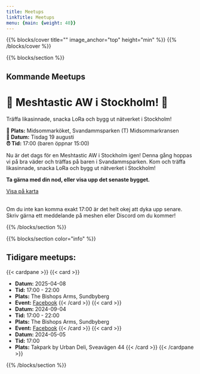 ```yaml
---
title: Meetups
linkTitle: Meetups
menu: {main: {weight: 40}}
---
```


{{% blocks/cover title="" image_anchor="top" height="min" %}}
{{% /blocks/cover %}}

{{% blocks/section  %}}
## Kommande Meetups

<div class="container mt-5">
<div class="card shadow-lg">
<div class="card-body">
<h1 class="text-center text-primary">🍻 Meshtastic AW i Stockholm! 🍻</h1>
<p class="lead text-center">Träffa likasinnade, snacka LoRa och bygg ut nätverket i Stockholm!</p>

<div class="text-center my-4">
<strong>📍 Plats:</strong> <span>Midsommarköket, Svandammsparken (T) Midsommarkransen</span><br>
<strong>📅 Datum:</strong> <span>Tisdag 19 augusti</span><br>
<strong>⏰ Tid:</strong> <span>17:00 (baren öppnar 15:00)</span>
</div>

<p class="text-center">Nu är det dags för en Meshtastic AW i Stockholm igen! Denna gång hoppas vi på bra väder och träffas på baren i Svandammsparken. Kom och träffa likasinnade, snacka LoRa och bygg ut nätverket i Stockholm!</p>

<p class="text-center"><strong>Ta gärna med din nod, eller visa upp det senaste bygget.</strong></p>

<div class="text-center mt-4">
<a href="https://maps.app.goo.gl/n1XSUWvoUF7yNbzb6" class="btn btn-primary btn-lg" target="_blank"><i class="fas fa-map-marker-alt"></i> Visa på karta</a>
</div>

<!-- RSVP Tracker Container -->
<div id="rsvp-tracker-2025-08-19-aw-telefonplan" class="mt-4"></div>

<br>
<p class="text-center">Om du inte kan komma exakt 17:00 är det helt okej att dyka upp senare. Skriv gärna ett meddelande på meshen eller Discord om du kommer!</p>
</div>
</div>
</div>

{{% /blocks/section %}}

{{% blocks/section color="info" %}}
## Tidigare meetups:
{{< cardpane >}}
{{< card >}}
* **Datum:** 2025-04-08
* **Tid:** 17:00 - 22:00
* **Plats:** The Bishops Arms, Sundbyberg
* **Event:** [Facebook](https://www.facebook.com/events/2766664646866905/)
{{< /card >}}
{{< card >}}
* **Datum:** 2024-09-04
* **Tid:** 17:00 - 22:00
* **Plats:** The Bishops Arms, Sundbyberg
* **Event:** [Facebook](https://www.facebook.com/events/1183504712869737/)
{{< /card >}}
{{< card >}}
* **Datum:** 2024-05-05
* **Tid:** 17:00
* **Plats:** Takpark by Urban Deli, Sveavägen 44 
{{< /card >}}
{{< /cardpane >}}

{{% /blocks/section %}}

<script src="/js/status/shared.js"></script>
<script src="/js/rsvp-tracker.js"></script>
<script>
document.addEventListener("DOMContentLoaded", function() {
    // Initialize RSVP tracker for the August 21 afterwork
    initRSVPTracker('2025-08-19-aw-telefonplan');
});
</script>

